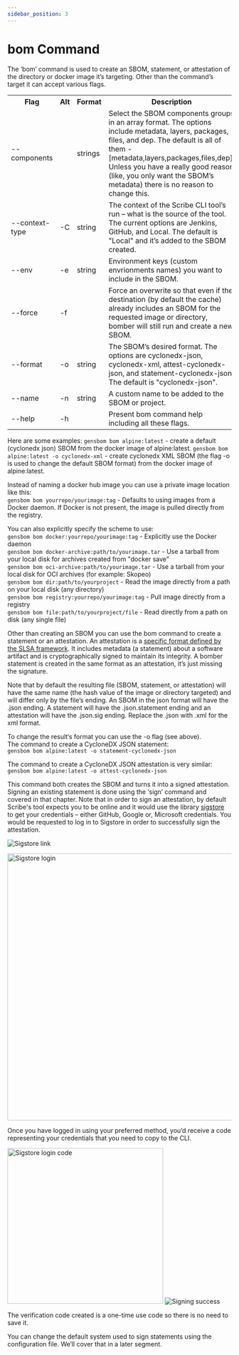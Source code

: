 ```yaml
---
sidebar_position: 3
---
```


# bom Command

The ‘bom’ command is used to create an SBOM, statement, or attestation of the directory or docker image it’s targeting. Other than the command’s target it can accept various flags.

<table>
  <tr>
    <th width='18%'>Flag</th>
    <th>Alt</th>
    <th>Format</th>
    <th>Description</th>
  </tr>
  <tr>
    <td>--components</td>
    <td></td>
    <td>strings</td>
    <td>Select the SBOM components groups in an array format. The options include metadata, layers, packages, files, and dep. The default is all of them - [metadata,layers,packages,files,dep]. Unless you have a really good reason (like, you only want the SBOM’s metadata) there is no reason to change this.</td>
  </tr>
  <tr>
    <td>--context-type</td>
    <td>-C</td>
    <td>string</td>
    <td>The context of the Scribe CLI tool’s run – what is the source of the tool. The current options are Jenkins, GitHub, and Local. The default is "Local" and it’s added to the SBOM created.</td>
  </tr>
  <tr>
    <td>--env</td>
    <td>-e</td>
    <td>string</td>
    <td>Environment keys (custom envrionments names) you want to include in the SBOM.</td>
  </tr>
  <tr>
    <td>--force</td>
    <td>-f</td>
    <td></td>
    <td>Force an overwrite so that even if the destination (by default the cache) already includes an SBOM for the requested image or directory, bomber will still run and create a new SBOM.</td>
  </tr>
  <tr>
    <td>--format</td>
    <td>-o</td>
    <td>string</td>
    <td>The SBOM’s desired format. The options are cyclonedx-json, cyclonedx-xml, attest-cyclonedx-json, and statement-cyclonedx-json. The default is "cyclonedx-json".</td>
  </tr>
  <tr>
    <td>--name</td>
    <td>-n</td>
    <td>string</td>
    <td>A custom name to be added to the SBOM or project.</td>
  </tr>
  <tr>
    <td>--help</td>
    <td>-h</td>
    <td></td>
    <td>Present bom command help including all these flags.</td>
  </tr>
</table>

Here are some examples:
```gensbom bom alpine:latest``` - create a default (cyclonedx json) SBOM from the docker image of alpine:latest. 
```gensbom bom alpine:latest -o cyclonedx-xml``` - create cyclonedx XML SBOM (the flag -o is used to change the default SBOM format) from the docker image of alpine:latest.

Instead of naming a docker hub image you can use a private image location like this:  
 ```gensbom bom yourrepo/yourimage:tag``` - Defaults to using images from a Docker daemon. If Docker is not present, the image is pulled directly from the registry.

You can also explicitly specify the scheme to use:  
```gensbom bom docker:yourrepo/yourimage:tag``` - Explicitly use the Docker daemon  
```gensbom bom docker-archive:path/to/yourimage.tar``` - Use a tarball from your local disk for archives created from "docker save"  
```gensbom bom oci-archive:path/to/yourimage.tar``` - Use a tarball from your local disk for OCI archives (for example: Skopeo)  
```gensbom bom dir:path/to/yourproject``` - Read the image directly from a path on your local disk (any directory)  
```gensbom bom registry:yourrepo/yourimage:tag```  - Pull image directly from a registry   
```gensbom bom file:path/to/yourproject/file``` - Read directly from a path on disk (any single file)  

Other than creating an SBOM you can use the bom command to create a statement or an attestation. An attestation is a <a href='https://github.com/slsa-framework/slsa/blob/main/controls/attestations.md'>specific format defined by the SLSA framework</a>. It includes metadata (a statement) about a software artifact and is cryptographically signed to maintain its integrity. A bomber statement is created in the same format as an attestation, it’s just missing the signature. 

Note that by default the resulting file (SBOM, statement, or attestation) will have the same name (the hash value of the image or directory targeted) and will differ only by the file’s ending. An SBOM in the json format will have the .json ending. A statement will have the .json.statement ending and an attestation will have the .json.sig ending. Replace the .json with .xml for the xml format.

To change the result‘s format you can use the -o flag (see above).  
The command to create a CycloneDX JSON statement:  
```gensbom bom alpine:latest -o statement-cyclonedx-json```

The command to create a CycloneDX JSON attestation is very similar:  
```gensbom bom alpine:latest -o attest-cyclonedx-json```

This command both creates the SBOM and turns it into a signed attestation. Signing an existing statement is done using the ‘sign’ command and covered in that chapter. Note that in order to sign an attestation, by default Scribe's tool expects you to be online and it would use the library <a href='https://github.com/sigstore'>sigstore</a> to get your credentials – either GitHub, Google or, Microsoft credentials. You would be requested to log in to Sigstore in order to successfully sign the attestation.
<!-- ![Sigstore link](/static/img/cli/sigstore_link.png)   -->
<img src='/static/img/cli/sigstore_link.png' alt='Sigstore link' />   

<img src='/static/img/cli/sigstore_login.png' alt='Sigstore login' width="600" /><br/>   

Once you have logged in using your preferred method, you’d receive a code representing your credentials that you need to copy to the CLI. 

<img src='/static/img/cli/sigstore_login_code.png' alt='Sigstore login code' width="350" />   

<!-- ![Signing success](/static/img/cli/sign_success.PNG)   -->
<img src='../static/img/cli/sign_success.PNG' alt='Signing success' />

The verification code created is a one-time use code so there is no need to save it.

You can change the default system used to sign statements using the configuration file. We’ll cover that in a later segment.

